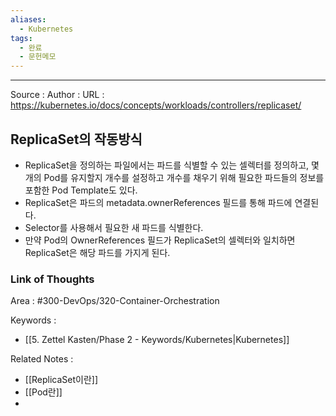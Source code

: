 ```yaml
---
aliases:
  - Kubernetes
tags:
  - 완료
  - 문헌메모
---
```



---


Source :
Author : 
URL : https://kubernetes.io/docs/concepts/workloads/controllers/replicaset/

## ReplicaSet의 작동방식
- ReplicaSet을 정의하는 파일에서는 파드를 식별할 수 있는 셀렉터를 정의하고, 몇개의 Pod를 유지할지 개수를 설정하고 개수를 채우기 위해 필요한 파드들의 정보를 포함한 Pod Template도 있다.
- ReplicaSet은 파드의 metadata.ownerReferences 필드를 통해 파드에 연결된다.
- Selector를 사용해서 필요한 새 파드를 식별한다.
- 만약 Pod의 OwnerReferences 필드가 ReplicaSet의 셀렉터와 일치하면 ReplicaSet은 해당 파드를 가지게 된다.

### Link of Thoughts
Area : #300-DevOps/320-Container-Orchestration 

Keywords :
- [[5. Zettel Kasten/Phase 2 - Keywords/Kubernetes|Kubernetes]]

Related Notes : 
- [[ReplicaSet이란]]
- [[Pod란]]
- 